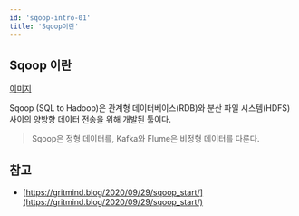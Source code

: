 ```yaml
---
id: 'sqoop-intro-01'
title: 'Sqoop이란'
---
```


## Sqoop 이란

[이미지]()

Sqoop (SQL to Hadoop)은 관계형 데이터베이스(RDB)와 분산 파일 시스템(HDFS) 사이의 양방향 데이터 전송을 위해 개발된 툴이다.

> Sqoop은 정형 데이터를, Kafka와 Flume은 비정형 데이터를 다룬다. 

## 참고
* [https://gritmind.blog/2020/09/29/sqoop_start/](https://gritmind.blog/2020/09/29/sqoop_start/)